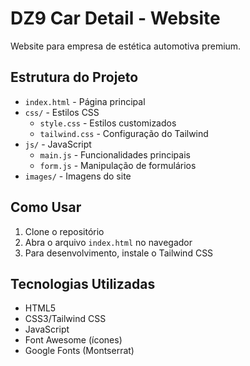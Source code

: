 # DZ9 Car Detail - Website

Website para empresa de estética automotiva premium.

## Estrutura do Projeto

- `index.html` - Página principal
- `css/` - Estilos CSS
  - `style.css` - Estilos customizados
  - `tailwind.css` - Configuração do Tailwind
- `js/` - JavaScript
  - `main.js` - Funcionalidades principais
  - `form.js` - Manipulação de formulários
- `images/` - Imagens do site

## Como Usar

1. Clone o repositório
2. Abra o arquivo `index.html` no navegador
3. Para desenvolvimento, instale o Tailwind CSS

## Tecnologias Utilizadas

- HTML5
- CSS3/Tailwind CSS
- JavaScript
- Font Awesome (ícones)
- Google Fonts (Montserrat)

